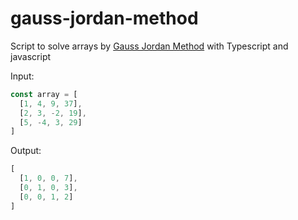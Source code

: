 # gauss-jordan-method
Script to solve arrays by [Gauss Jordan Method](https://en.wikipedia.org/wiki/Gaussian_elimination) with Typescript and javascript

Input:
```js
const array = [
  [1, 4, 9, 37],
  [2, 3, -2, 19],
  [5, -4, 3, 29]
]
```

Output:
```js
[
  [1, 0, 0, 7],
  [0, 1, 0, 3],
  [0, 0, 1, 2]
]
```
